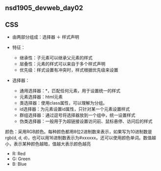 ## nsd1905_devweb_day02

## CSS

- 由两部分组成：选择器 ＋ 样式声明
- 特征：
  - 继承性：子元素可以继承父元素的样式
  - 层叠性：元素的样式可以来自于多个样式声明
  - 优先级：样式设置有冲突时，样式根据优先级来设置

- 选择器：
  - 通用选择器：*，匹配任何元素，用于设置统一的样式
  - 元素选择器：html元素
  - 类选择器：使用class属性，可以理解为分组。
  - id选择器：为元素设置id属性，只针对某一个元素设置样式
  - 群组选择器：通过逗号将选择器放到一个组中，统一设置样式
  - 伪类选择器：一般用于为超链接设置访问前、鼠标悬停、访问后的样式

颜色：采用RGB颜色。每种颜色都用8位2进制数来表示，如果写为10进制数是rgb(d, d, d)，也可以用16进制数表示为#xxxxxx。还可以使用颜色单词。数值越小，表示某种颜色越暗，值越大表示颜色越亮

- R: Red
- G: Green
- B: Blue







